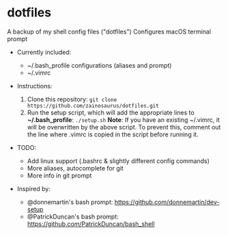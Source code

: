 # dotfiles
A backup of my shell config files ("dotfiles")
Configures macOS terminal prompt

* Currently included:
  - ~/.bash_profile configurations (aliases and prompt)
  - ~/.vimrc

* Instructions:
  1. Clone this repository: `git clone https://github.com/zainosaurus/dotfiles.git`
  2. Run the setup script, which will add the appropriate lines to **~/.bash_profile**: `./setup.sh`
  **Note**: If you have an existing ~/.vimrc, it will be overwritten by the above script. To prevent this, comment out the line where .vimrc is copied in the script before running it.
  
 
* TODO:
  - Add linux support (.bashrc & slightly different config commands)
  - More aliases, autocomplete for git
  - More info in git prompt

* Inspired by:
  - @donnemartin's bash prompt: https://github.com/donnemartin/dev-setup
  - @PatrickDuncan's bash prompt: https://github.com/PatrickDuncan/bash_shell
